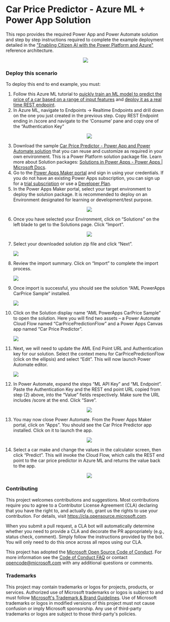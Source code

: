# Car Price Predictor - Azure ML + Power App Solution

This repo provides the required Power App and Power Automate solution and step by step instructions required to complete the example deployment detailed in the ["Enabling Citizen AI with the Power Platform and Azure"](https://docs.microsoft.com/en-us/azure/architecture/example-scenario/ai/citizen-ai-power-platform) reference architecture.

<p align ="center"><img src="/Images/1.CarPriceAppFrontEnd.png">

### Deploy this scenario

To deploy this end to end example, you must:

1. Follow this Azure ML tutorial to [quickly train an ML model to predict the price of a car based on a range of input features](https://docs.microsoft.com/en-us/azure/machine-learning/tutorial-designer-automobile-price-train-score) and [deploy it as a real time REST endpoint](https://docs.microsoft.com/en-us/azure/machine-learning/tutorial-designer-automobile-price-deploy).
2. In Azure ML, navigate to Endpoints -> Realtime Endpoints and drill down on the one you just created in the previous step. Copy REST Endpoint ending in /score and navigate to the ‘Consume’ pane and copy one of the “Authentication Key”<p align ="center"><img src="/Images/2.AMLEndpoint.png">
3. Download the sample [Car Price Predictor - Power App and Power Automate solution](https://github.com/Azure/carprice-aml-powerapp/tree/main/CarPricePredictor%20Solution) that you can reuse and customize as required in your own environment. This is a Power Platform solution package file. Learn more about Solution packages: [Solutions in Power Apps - Power Apps | Microsoft Docs](https://docs.microsoft.com/en-us/powerapps/maker/data-platform/solutions-overview).
4. Go to the [Power Apps Maker portal](https://make.powerapps.com) and sign in using your credentials. If you do not have an existing Power Apps subscription, you can sign up for a [trial subscription](https://make.powerapps.com/signup?redirect=marketing&utm_source=PAMarketing&utm_medium=body&utm_campaign=getstartedfree&email=) or use a [Developer Plan](https://powerapps.microsoft.com/en-us/developerplan/).
5. In the Power Apps Maker portal, select your target environment to deploy the solution package. It is recommended to deploy on an Environment designated for learning or development/test purpose.<p align ="center"><img src="/Images/3.PowerAppMakerPortal.png">
6. Once you have selected your Environment, click on “Solutions” on the left blade to get to the Solutions page. Click “Import”.<p align ="center"><img src="/Images/4.PowerAPPSolutionPane.png">
7. Select your downloaded solution zip file and click “Next”.<p align ="cemter"><img src="/Images/5.PowerAppImportSolution.png">
8. Review the import summary. Click on “Import” to complete the import process.<p align ="cemter"><img src="/Images/6.PowerAppImportSummary.png">
9. Once import is successful, you should see the solution “AML PowerApps CarPrice Sample” installed.<p align ="cemter"><img src="/Images/7.PowerAppImportSuccessful.png">
10. Click on the Solution display name “AML PowerApps CarPrice Sample” to open the solution. Here you will find two assets – a Power Automate Cloud Flow named “CarPricePredictionFlow” and a Power Apps Canvas app named “Car Price Predictor”.<p align ="cemter"><img src="/Images/8.PowerAppSolutionsList.png">
11. Next, we will need to update the AML End Point URL and Authentication key for our solution. Select the context menu for CarPricePredictionFlow (click on the ellipsis) and select “Edit”. This will now launch Power Automate editor.<p align ="cemter"><img src="/Images/9.PowerAppSelectSolution.png">
12. In Power Automate, expand the steps “ML API Key” and “ML Endpoint”. Paste the Authentication Key and the REST end point URL copied from step (2) above, into the “Value” fields respectively. Make sure the URL includes /score at the end. Click “Save”.<p align ="center"><img src="/Images/10.PowerAppUpdateEndpoint.png">
13. You may now close Power Automate. From the Power Apps Maker portal, click on “Apps”. You should see the Car Price Predictor app installed. Click on it to launch the app.<p align ="center"><img src="/Images/11.PowerAppInstallVerification.png">
14. Select a car make and change the values in the calculator screen, then click “Predict”. This will invoke the Cloud Flow, which calls the REST end point to the car price predictor in Azure ML and returns the value back to the app.<p align ="center"><img src="/Images/12.PowerAppsHitPredict.png">

### Contributing

This project welcomes contributions and suggestions.  Most contributions require you to agree to a
Contributor License Agreement (CLA) declaring that you have the right to, and actually do, grant us
the rights to use your contribution. For details, visit https://cla.opensource.microsoft.com.

When you submit a pull request, a CLA bot will automatically determine whether you need to provide
a CLA and decorate the PR appropriately (e.g., status check, comment). Simply follow the instructions
provided by the bot. You will only need to do this once across all repos using our CLA.

This project has adopted the [Microsoft Open Source Code of Conduct](https://opensource.microsoft.com/codeofconduct/).
For more information see the [Code of Conduct FAQ](https://opensource.microsoft.com/codeofconduct/faq/) or
contact [opencode@microsoft.com](mailto:opencode@microsoft.com) with any additional questions or comments.

### Trademarks

This project may contain trademarks or logos for projects, products, or services. Authorized use of Microsoft 
trademarks or logos is subject to and must follow 
[Microsoft's Trademark & Brand Guidelines](https://www.microsoft.com/en-us/legal/intellectualproperty/trademarks/usage/general).
Use of Microsoft trademarks or logos in modified versions of this project must not cause confusion or imply Microsoft sponsorship.
Any use of third-party trademarks or logos are subject to those third-party's policies.
